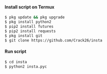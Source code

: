 
#### Install script on Termux
```bash
$ pkg update && pkg upgrade
$ pkg install python2
$ pip2 install futures
$ pip2 install requests
$ pkg install git
$ git clone https://github.com/Crack26/insta
```
#### Run script
```bash
$ cd insta
$ python2 insta.pyc
```
